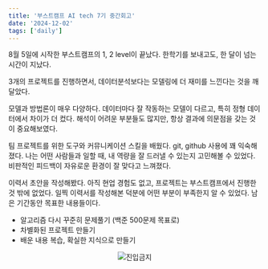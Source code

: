 ```yaml
---
title: '부스트캠프 AI tech 7기 중간회고'
date: '2024-12-02'
tags: ['daily']
---
```





8월 5일에 시작한 부스트캠프의 1, 2 level이 끝났다. 한학기를 보내고도, 한 달이 넘는 시간이 지났다.

3개의 프로젝트를 진행하면서, 데이터분석보다는 모델링에 더 재미를 느낀다는 것을 깨달았다.

모델과 방법론이 매우 다양하다. 데이터마다 잘 작동하는 모델이 다르고, 특히 정형 데이터에서 차이가 더 컸다. 해석이 어려운 부분들도 많지만, 항상 결과에 의문점을 갖는 것이 중요해보였다.

팀 프로젝트를 위한 도구와 커뮤니케이션 스킬을 배웠다. git, github 사용에 꽤 익숙해졌다. 나는 어떤 사람들과 일할 때, 내 역량을 잘 드러낼 수 있는지 고민해볼 수 있었다. 비판적인 피드백이 자유로운 환경이 잘 맞다고 느껴졌다.

이력서 초안을 작성해봤다. 아직 현업 경험도 없고, 프로젝트는 부스트캠프에서 진행한 것 밖에 없었다. 일찍 이력서를 작성해본 덕분에 어떤 부분이 부족한지 알 수 있었다. 남은 기간동안 목표한 내용들이다.
- 알고리즘 다시 꾸준히 문제풀기 (백준 500문제 목표로)
- 차별화된 프로젝트 만들기
- 배운 내용 복습, 확실한 지식으로 만들기

<div style="text-align: center;">
    <img src="https://cdn.jsdelivr.net/gh/seoo2001/seoo2001.github.io.temp@master/assets/images/진입금지.png" title="진입금지" alt="진입금지"/> 
</div>
